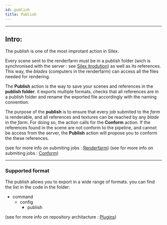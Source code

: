 ```yaml
---
id: publish
title: Publish
---
```


___

## Intro:

The publish is one of the most improtant action in Silex. 

Every scene sent to the renderfarm must be in a publish folder (wich is synchronised with the server :  see [Silex itrodution](../Silex.md)) as well as its references. This way, the *blades* (computers in the renderfarm) can access all the files needed for rendering.

The **Publish** action is the way to save your scenes and references in the **publish folder**. it exports multiple formats, checks that all references are in a publish folder and rename the exported file accordingly with the naming convention.

The purpose of the **publish** is to ensure that every job submited to the *farm* is renderable, and all references and textures can be reached by any *blade* in the *farm*. For doing so, the action calls for the **Conform** action. If the references found in the scene are not conform to the pipeline, and cannot be access from the server, the **Publish** action will propose you to conform the these references.

(see for more info on submiting jobs : [Renderfarm](../../Renderfarm/renderfarm.md))
(see for more info on submiting jobs : [Conform](./conform.md))
___

### Supported format

The publish allows you to export in a wide range of formats. you can find the list in the code in the folder:

- command
    - config
        - publish 

(see for more info on repository architacture : [Plugins](../Plugins/Plugins.md))

